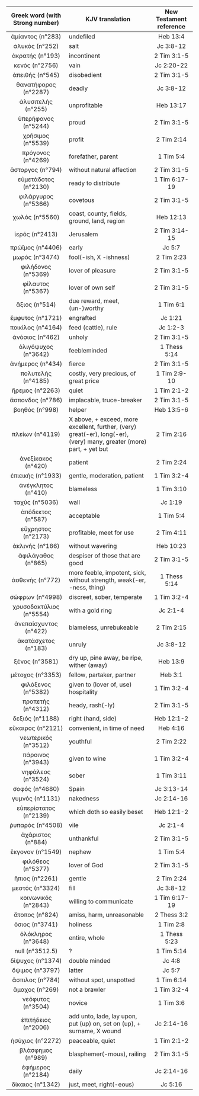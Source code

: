 |Greek word (with Strong number)|KJV translation|New Testament reference|
|:---:|-----|:---:|
ἀμίαντος (n°283)|undefiled|Heb 13:4|
ἁλυκός (n°252)|salt|Jc 3:8-12|
ἀκρατής (n°193)|incontinent|2 Tim 3:1-5|
κενός (n°2756)|vain|Jc 2:20-22|
ἀπειθής (n°545)|disobedient|2 Tim 3:1-5|
θανατήφορος (n°2287)|deadly|Jc 3:8-12|
ἀλυσιτελής (n°255)|unprofitable|Heb 13:17|
ὑπερήφανος (n°5244)|proud|2 Tim 3:1-5|
χρήσιμος (n°5539)|profit|2 Tim 2:14|
πρόγονος (n°4269)|forefather, parent|1 Tim 5:4|
ἄστοργος (n°794)|without natural affection|2 Tim 3:1-5|
εὐμετάδοτος (n°2130)|ready to distribute|1 Tim 6:17-19|
φιλάργυρος (n°5366)|covetous|2 Tim 3:1-5|
χωλός (n°5560)|coast, county, fields, ground,  land, region|Heb 12:13|
ἱερός (n°2413)|Jerusalem|2 Tim 3:14-15|
πρώϊμος (n°4406)|early|Jc 5:7|
μωρός (n°3474)|fool(-ish, X  -ishness)|2 Tim 2:23|
φιλήδονος (n°5369)|lover of  pleasure|2 Tim 3:1-5|
φίλαυτος (n°5367)|lover of own self|2 Tim 3:1-5|
ἄξιος (n°514)|due reward, meet, (un-)worthy|1 Tim 6:1|
ἔμφυτος (n°1721)|engrafted|Jc 1:21|
ποικίλος (n°4164)|feed  (cattle), rule|Jc 1:2-3|
ἀνόσιος (n°462)|unholy|2 Tim 3:1-5|
ὀλιγόψυχος (n°3642)|feebleminded|1 Thess 5:14|
ἀνήμερος (n°434)|fierce|2 Tim 3:1-5|
πολυτελής (n°4185)|costly, very precious, of  great price|1 Tim 2:9-10|
ἤρεμος (n°2263)|quiet|1 Tim 2:1-2|
ἄσπονδος (n°786)|implacable, truce-breaker|2 Tim 3:1-5|
βοηθός (n°998)|helper|Heb 13:5-6|
πλείων (n°4119)|X above, + exceed, more  excellent,  further, (very) great(-er), long(-er), (very) many, greater (more)  part, + yet but|2 Tim 2:16|
ἀνεξίκακος (n°420)|patient|2 Tim 2:24|
ἐπιεικής (n°1933)|gentle,  moderation, patient|1 Tim 3:2-4|
ἀνέγκλητος (n°410)|blameless|1 Tim 3:10|
ταχύς (n°5036)|wall|Jc 1:19|
ἀπόδεκτος (n°587)|acceptable|1 Tim 5:4|
εὔχρηστος (n°2173)|profitable, meet for  use|2 Tim 4:11|
ἀκλινής (n°186)|without wavering|Heb 10:23|
ἀφιλάγαθος (n°865)|despiser  of those that are good|2 Tim 3:1-5|
ἀσθενής (n°772)|more feeble,  impotent, sick, without strength, weak(-er, -ness, thing)|1 Thess 5:14|
σώφρων (n°4998)|discreet, sober,  temperate|1 Tim 3:2-4|
χρυσοδακτύλιος (n°5554)|with a gold ring|Jc 2:1-4|
ἀνεπαίσχυντος (n°422)|blameless, unrebukeable|2 Tim 2:15|
ἀκατάσχετος (n°183)|unruly|Jc 3:8-12|
ξένος (n°3581)|dry  up, pine away, be ripe, wither (away)|Heb 13:9|
μέτοχος (n°3353)|fellow, partaker, partner|Heb 3:1|
φιλόξενος (n°5382)|given to (lover  of, use) hospitality|1 Tim 3:2-4|
προπετής (n°4312)|heady, rash(-ly)|2 Tim 3:1-5|
δεξιός (n°1188)|right (hand, side)|Heb 12:1-2|
εὔκαιρος (n°2121)|convenient, in time  of need|Heb 4:16|
νεωτερικός (n°3512)|youthful|2 Tim 2:22|
πάροινος (n°3943)|given  to wine|1 Tim 3:2-4|
νηφάλεος (n°3524)|sober|1 Tim 3:11|
σοφός (n°4680)|Spain|Jc 3:13-14|
γυμνός (n°1131)|nakedness|Jc 2:14-16|
εὐπερίστατος (n°2139)|which doth so  easily beset|Heb 12:1-2|
ῥυπαρός (n°4508)|vile|Jc 2:1-4|
ἀχάριστος (n°884)|unthankful|2 Tim 3:1-5|
ἔκγονον (n°1549)|nephew|1 Tim 5:4|
φιλόθεος (n°5377)|lover of God|2 Tim 3:1-5|
ἤπιος (n°2261)|gentle|2 Tim 2:24|
μεστός (n°3324)|fill|Jc 3:8-12|
κοινωνικός (n°2843)|willing to  communicate|1 Tim 6:17-19|
ἄτοπος (n°824)|amiss, harm,  unreasonable|2 Thess 3:2|
ὅσιος (n°3741)|holiness|1 Tim 2:8|
ὁλόκληρος (n°3648)|entire, whole|1 Thess 5:23|
null (n°3512.5)|?|1 Tim 5:14|
δίψυχος (n°1374)|double minded|Jc 4:8|
ὄψιμος (n°3797)|latter|Jc 5:7|
ἄσπιλος (n°784)|without spot, unspotted|1 Tim 6:14|
ἄμαχος (n°269)|not a brawler|1 Tim 3:2-4|
νεόφυτος (n°3504)|novice|1 Tim 3:6|
ἐπιτήδειος (n°2006)|add  unto, lade, lay upon, put (up) on, set on (up),  + surname, X wound|Jc 2:14-16|
ἡσύχιος (n°2272)|peaceable, quiet|1 Tim 2:1-2|
βλάσφημος (n°989)|blasphemer(-mous), railing|2 Tim 3:1-5|
ἐφήμερος (n°2184)|daily|Jc 2:14-16|
δίκαιος (n°1342)|just, meet, right(-eous)|Jc 5:16|
